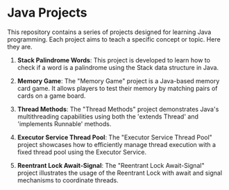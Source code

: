 # Java Projects

This repository contains a series of projects designed for learning Java programming. Each project aims to teach a specific concept or topic. Here they are.

1. **Stack Palindrome Words**: This project is developed to learn how to check if a word is a palindrome using the Stack data structure in Java.

2. **Memory Game**: The "Memory Game" project is a Java-based memory card game. It allows players to test their memory by matching pairs of cards on a game board.

3. **Thread Methods**: The "Thread Methods" project demonstrates Java's multithreading capabilities using both the 'extends Thread' and 'implements Runnable' methods.

4. **Executor Service Thread Pool**: The "Executor Service Thread Pool" project showcases how to efficiently manage thread execution with a fixed thread pool using the Executor Service.

5. **Reentrant Lock Await-Signal**: The "Reentrant Lock Await-Signal" project illustrates the usage of the Reentrant Lock with await and signal mechanisms to coordinate threads.

